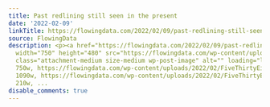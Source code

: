 ```yaml
---
title: Past redlining still seen in the present
date: '2022-02-09'
linkTitle: https://flowingdata.com/2022/02/09/past-redlining-still-seen-in-the-present/
source: FlowingData
description: <p><a href="https://flowingdata.com/2022/02/09/past-redlining-still-seen-in-the-present/"><img
  width="750" height="480" src="https://flowingdata.com/wp-content/uploads/2022/02/FiveThirtyEight-redlining-750x480.png"
  class="attachment-medium size-medium wp-post-image" alt="" loading="lazy" srcset="https://flowingdata.com/wp-content/uploads/2022/02/FiveThirtyEight-redlining-750x480.png
  750w, https://flowingdata.com/wp-content/uploads/2022/02/FiveThirtyEight-redlining-1090x697.png
  1090w, https://flowingdata.com/wp-content/uploads/2022/02/FiveThirtyEight-redlining-210x134.png
  210w, ...
disable_comments: true
---
```

<p><a href="https://flowingdata.com/2022/02/09/past-redlining-still-seen-in-the-present/"><img width="750" height="480" src="https://flowingdata.com/wp-content/uploads/2022/02/FiveThirtyEight-redlining-750x480.png" class="attachment-medium size-medium wp-post-image" alt="" loading="lazy" srcset="https://flowingdata.com/wp-content/uploads/2022/02/FiveThirtyEight-redlining-750x480.png 750w, https://flowingdata.com/wp-content/uploads/2022/02/FiveThirtyEight-redlining-1090x697.png 1090w, https://flowingdata.com/wp-content/uploads/2022/02/FiveThirtyEight-redlining-210x134.png 210w, ...